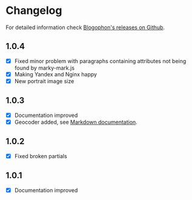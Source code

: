 Changelog
=========

For detailed information check [Blogophon's releases on Github](https://github.com/fboes/blogophon/releases).

1.0.4
-----

* [x] Fixed minor problem with paragraphs containing attributes not being found by marky-mark.js
* [x] Making Yandex and Nginx happy
* [x] New portrait image size

1.0.3
-----

* [x] Documentation improved
* [x] Geocoder added, see [Markdown documentation](docs/markdown.md).

1.0.2
-----

* [x] Fixed broken partials

1.0.1
-----

* [x] Documentation improved
